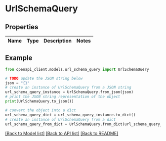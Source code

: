 # UrlSchemaQuery


## Properties

Name | Type | Description | Notes
------------ | ------------- | ------------- | -------------

## Example

```python
from openapi_client.models.url_schema_query import UrlSchemaQuery

# TODO update the JSON string below
json = "{}"
# create an instance of UrlSchemaQuery from a JSON string
url_schema_query_instance = UrlSchemaQuery.from_json(json)
# print the JSON string representation of the object
print(UrlSchemaQuery.to_json())

# convert the object into a dict
url_schema_query_dict = url_schema_query_instance.to_dict()
# create an instance of UrlSchemaQuery from a dict
url_schema_query_from_dict = UrlSchemaQuery.from_dict(url_schema_query_dict)
```
[[Back to Model list]](../README.md#documentation-for-models) [[Back to API list]](../README.md#documentation-for-api-endpoints) [[Back to README]](../README.md)


